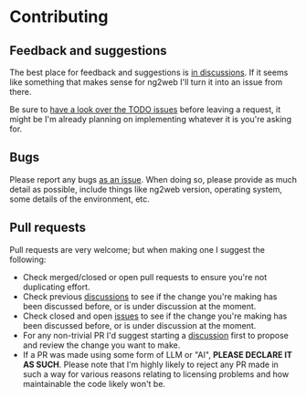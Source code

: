 # Contributing

## Feedback and suggestions

The best place for feedback and suggestions is [in
discussions](https://github.com/davep/ng2web/discussions). If it seems like
something that makes sense for ng2web I'll turn it into an issue from there.

Be sure to [have a look over the TODO
issues](https://github.com/davep/ng2web/issues?q=is%3Aissue+is%3Aopen+label%3ATODO)
before leaving a request, it might be I'm already planning on implementing
whatever it is you're asking for.

## Bugs

Please report any bugs [as an
issue](https://github.com/davep/ng2web/issues). When doing so, please
provide as much detail as possible, include things like ng2web version,
operating system, some details of the environment, etc.

## Pull requests

Pull requests are very welcome; but when making one I suggest the following:

- Check merged/closed or open pull requests to ensure you're not duplicating
  effort.
- Check previous [discussions](https://github.com/davep/ng2web/discussions)
  to see if the change you're making has been discussed before, or is under
  discussion at the moment.
- Check closed and open [issues](https://github.com/davep/ng2web/issues) to
  see if the change you're making has been discussed before, or is under
  discussion at the moment.
- For any non-trivial PR I'd suggest starting a
  [discussion](https://github.com/davep/ng2web/discussions) first to propose
  and review the change you want to make.
- If a PR was made using some form of LLM or "AI", **PLEASE DECLARE IT AS
  SUCH**. Please note that I'm highly likely to reject any PR made in such a
  way for various reasons relating to licensing problems and how
  maintainable the code likely won't be.

[//]: # (CONTRIBUTING.md ends here)

